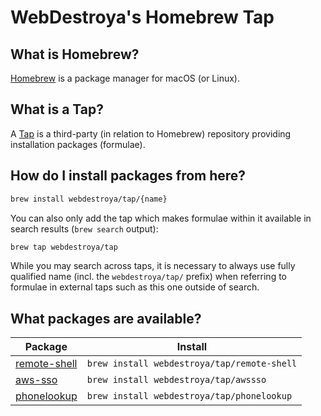 # WebDestroya's Homebrew Tap

## What is Homebrew?

[Homebrew](https://brew.sh) is a package manager for macOS (or Linux).

## What is a Tap?

A [Tap](https://docs.brew.sh/Taps) is a third-party (in relation to Homebrew) repository providing installation packages (formulae).


## How do I install packages from here?

```sh
brew install webdestroya/tap/{name}
```

You can also only add the tap which makes formulae within it
available in search results (`brew search` output):

```sh
brew tap webdestroya/tap
```

While you may search across taps, it is necessary to always use fully qualified name (incl. the `webdestroya/tap/` prefix)
when referring to formulae in external taps such as this one
outside of search.

## What packages are available?

| Package | Install |
|-|-|
| [remote-shell](https://github.com/webdestroya/remote-shell-client/) | `brew install webdestroya/tap/remote-shell` |
| [aws-sso](https://github.com/webdestroya/aws-sso/) | `brew install webdestroya/tap/awssso` |
| [phonelookup](https://github.com/webdestroya/phonelookup/) | `brew install webdestroya/tap/phonelookup` |
